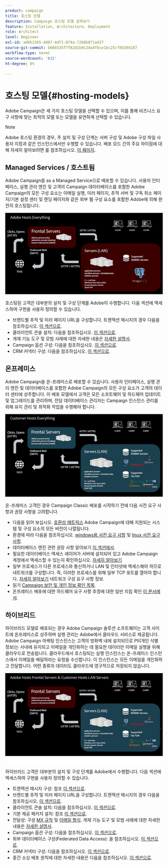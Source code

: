 ```yaml
---
product: campaign
title: 호스팅 모델
description: Campaign 호스팅 모델 살펴보기
feature: Installation, Architecture, Deployment
role: Architect
level: Beginner
exl-id: a06b1365-d487-4df1-8f4a-7268b871a427
source-git-commit: b666535f7f82d1b8c2da4fbce1bc25cf8d39d187
workflow-type: tm+mt
source-wordcount: '615'
ht-degree: 0%

---
```


# 호스팅 모델{#hosting-models}



Adobe Campaign은 세 가지 호스팅 모델을 선택할 수 있으며, 이를 통해 비즈니스 요구 사항에 맞는 최적의 모델 또는 모델을 유연하게 선택할 수 있습니다.

>[!NOTE]
>
>Adobe 호스팅 환경의 경우, 주 설치 및 구성 단계는 서버 구성 및 Adobe 구성 파일 사용자 지정과 같은 인스턴스에서만 수행할 수 있습니다. 배포 모드 간의 주요 차이점에 대해 자세히 알아보려면 를 참조하십시오. [이 페이지](../../installation/using/capability-matrix.md).

## Managed Services / 호스트됨

Adobe Campaign을 as a Managed Service으로 배포할 수 있습니다. 사용자 인터페이스, 실행 관리 엔진 및 고객의 Campaign 데이터베이스를 포함한 Adobe Campaign의 모든 구성 요소는 이메일 실행, 미러 페이지, 추적 서버 및 구독 취소 페이지/기본 설정 센터 및 랜딩 페이지와 같은 외부 웹 구성 요소를 포함한 Adobe에 의해 완전히 호스팅됩니다.

![](assets/deployment_hosted.png)

호스팅된 고객은 대부분의 설치 및 구성 단계를 Adobe이 수행합니다. 다음 섹션에 액세스하여 구현을 사용자 정의할 수 있습니다.

* 브랜드별 추적 및 미러 페이지 URL을 구성합니다. 트랜잭션 메시지의 경우 다음을 참조하십시오. [이 섹션으로](../../message-center/using/additional-configurations.md#configuring-multibranding).
* 클라이언트 콘솔 설치: 다음을 참조하십시오. [이 섹션으로](../../installation/using/installing-the-client-console.md).
* 게재 기능 도구 및 모범 사례에 대한 자세한 내용은 [자세한 설명서](../../delivery/using/about-deliverability.md).
* Campaign 옵션 구성: 다음을 참조하십시오. [이 섹션으로](../../installation/using/configuring-campaign-options.md).
* CRM 커넥터 구성: 다음을 참조하십시오. [이 섹션으로](../../platform/using/crm-connectors.md).

## 온프레미스

Adobe Campaign을 온-프레미스로 배포할 수 있습니다. 사용자 인터페이스, 실행 관리 엔진 및 데이터베이스를 포함한 Adobe Campaign의 모든 구성 요소가 고객의 데이터 센터에 상주합니다. 이 배포 모델에서 고객은 모든 소프트웨어 및 하드웨어 업데이트 및 업그레이드를 관리하며, 전담 데이터베이스 관리자는 Campaign 인스턴스 관리를 위해 유지 관리 및 최적화 작업을 수행해야 합니다.

![](assets/deployment_onpremise.png)

온-프레미스 고객인 경우 Campaign Classic 배포를 시작하기 전에 다음 사전 요구 사항과 권장 사항을 고려합니다.

* 다음을 읽어 보십시오. [호환성 매트릭스](../../rn/using/compatibility-matrix.md) Adobe Campaign에 대해 지원되는 시스템 및 구성 요소의 모든 버전이 나열됩니다.
* 환경에 따라 다음을 참조하십시오. [windows용 사전 요구 사항](../../installation/using/prerequisites-of-campaign-installation-in-windows.md) 및 [linux 사전 요구 사항](../../installation/using/prerequisites-of-campaign-installation-in-linux.md).
* 데이터베이스 엔진 관련 권장 사항 알아보기 [이 섹션에서](../../installation/using/database.md).
* 필요한 데이터베이스 액세스 레이어가 서버에 설치되어 있고 Adobe Campaign 계정에서 액세스할 수 있는지 확인하십시오. [자세히 알아보기](../../installation/using/application-server.md)
* 일부 프로세스가 다른 프로세스와 통신하거나 LAN 및 인터넷에 액세스해야 하므로 네트워크를 구성합니다. 즉, 이러한 프로세스를 위해 일부 TCP 포트를 열어야 합니다. [자세히 알아보기](../../installation/using/network-configuration.md) 네트워크 구성 요구 사항 정보.
* 읽기 [Campaign 보안 및 개인 정보 확인 목록](https://helpx.adobe.com/kr/campaign/kb/acc-security.html).
* 온프레미스 배포에 대한 하드웨어 요구 사항 추정에 대한 일반 지침 확인 [이 문서에서](https://helpx.adobe.com/kr/campaign/kb/hardware-sizing-guide.html).

## 하이브리드

하이브리드 모델로 배포되는 경우 Adobe Campaign 솔루션 소프트웨어는 고객 사이트에 온프레미스로 상주하며 실행 관리는 Adobe에서 클라우드 서비스로 제공됩니다. Adobe Campaign 마케팅 인스턴스는 고객의 방화벽 내에 설치되므로 PII(개인 식별 정보)는 사내에 유지되고 이메일을 개인화하는 데 필요한 데이터만 이메일 실행을 위해 클라우드로 전송됩니다. 클라우드에서 호스팅되는 실행 인스턴스는 온-프레미스 인스턴스에서 이메일을 배달하라는 요청을 수신합니다. 이 인스턴스는 모든 이메일을 개인화하고 전달합니다. 어떤 종류의 데이터도 클라우드에 영구적으로 저장되지 않습니다.

![](assets/deployment_hybrid.png)

하이브리드 고객은 대부분의 설치 및 구성 단계를 Adobe에서 수행합니다. 다음 섹션에 액세스하여 구현을 사용자 정의할 수 있습니다.

* 트랜잭션 메시지 구성: 참조 [이 섹션으로](../../message-center/using/transactional-messaging-architecture.md).
* 브랜드별 추적 및 미러 페이지 URL을 구성합니다. 트랜잭션 메시지의 경우 다음을 참조하십시오. [이 섹션으로](../../message-center/using/additional-configurations.md#configuring-multibranding).
* 클라이언트 콘솔 설치: 다음을 참조하십시오. [이 섹션으로](../../installation/using/installing-the-client-console.md).
* 기본 제공 패키지 설치: 참조 [이 섹션으로](../../installation/using/installing-campaign-standard-packages.md).
* 전달성: 구성 [MX 규칙](../../installation/using/email-deliverability.md#mx-configuration) 및 [이메일 형식](../../installation/using/email-deliverability.md#managing-email-formats). 게재 기능 도구 및 모범 사례에 대한 자세한 내용은 [자세한 설명서](../../delivery/using/about-deliverability.md).
* Campaign 옵션 구성: 다음을 참조하십시오. [이 섹션으로](../../installation/using/configuring-campaign-options.md).
* 외부 데이터베이스 구성(Federated Data Access): 을 참조하십시오. [이 섹션으로](../../installation/using/about-fda.md).
* CRM 커넥터 구성: 다음을 참조하십시오. [이 섹션으로](../../platform/using/crm-connectors.md).
* 중간 소싱 배포 원칙에 대한 자세한 내용은 다음을 참조하십시오. [이 섹션으로](../../installation/using/mid-sourcing-deployment.md).
